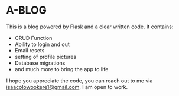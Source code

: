# A-BLOG

This is a blog powered by Flask and a clear written code.
It contains:
- CRUD Function
- Ability to login and out 
- Email resets
- setting of profile pictures
- Database migrations 
- and much more to bring the app to life

I hope you appreciate the code, you can reach out to me via isaacolowookere1@gmail.com.
I am open to work.
